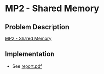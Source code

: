 # MP2 - Shared Memory

## Problem Description

[MP2 - Shared Memory](https://github.com/ChiehYin-Liao/NTU_OS_2021SPRING/tree/master/mp2-ChiehYin-Liao/README/mp2.pdf)

## Implementation

* See [report.pdf](https://github.com/ChiehYin-Liao/NTU_OS_2021SPRING/tree/master/mp2-ChiehYin-Liao/README/r09922136_MP2_Implementation.pdf)
